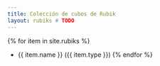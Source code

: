```yaml
---
title: Colección de cubos de Rubik
layout: rubiks # TODO
---
```


{% for item in site.rubiks %}
 - {{ item.name }} ({{ item.type }})
{% endfor %}
